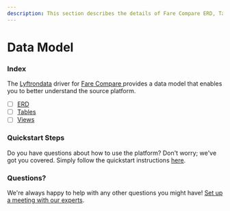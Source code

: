 ```yaml
---
description: This section describes the details of Fare Compare ERD, Tables, and Views.
---
```


# Data Model

### Index

The  [Lyftrondata](https://www.lyftrondata.com/) driver for [Fare Compare](https://www.lyftrondata.com/integration/fare-compare/)[ ](https://www.lyftrondata.com/integration/fare-compare/)provides a data model that enables you to better understand the source platform.

* [ ] [ERD](../../../marketing-analytics/fare-compare/data-model/erd.md)
* [ ] [Tables](../../../marketing-analytics/fare-compare/data-model/tables.md)
* [ ] [Views](../../../marketing-analytics/fare-compare/data-model/views.md)

### Quickstart Steps

Do you have questions about how to use the platform? Don't worry; we've got you covered. Simply follow the quickstart instructions [here](../../../../quickstart-steps.md).

### Questions? <a href="#questions" id="questions"></a>

We're always happy to help with any other questions you might have! [Set up a meeting with our experts](https://www.lyftrondata.com/book-a-meeting/).


